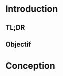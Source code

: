 # Introduction 
## TL;DR


## Objectif

# Conception 

<!--stackedit_data:
eyJoaXN0b3J5IjpbLTE2OTA2MjYyMjNdfQ==
-->